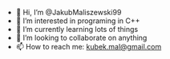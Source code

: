 - 👋 Hi, I’m @JakubMaliszewski99
- 👀 I’m interested in programing in C++
- 🌱 I’m currently learning lots of things
- 💞️ I’m looking to collaborate on anything
- 📫 How to reach me: kubek.mal@gmail.com

<!---
JakubMaliszewski99/JakubMaliszewski99 is a ✨ special ✨ repository because its `README.md` (this file) appears on your GitHub profile.
You can click the Preview link to take a look at your changes.
--->
